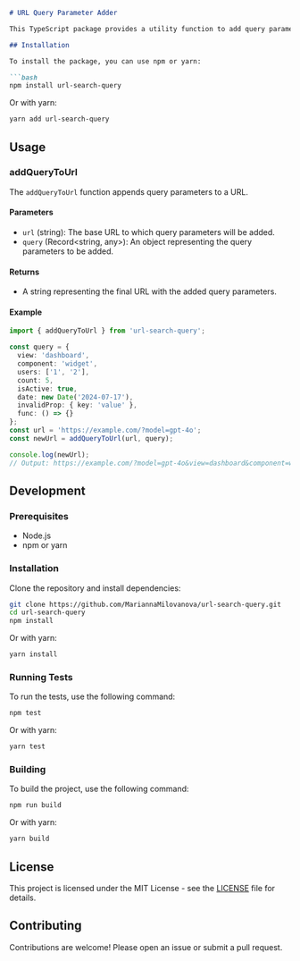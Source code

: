 ```markdown
# URL Query Parameter Adder

This TypeScript package provides a utility function to add query parameters to a given URL. It handles various types of values including strings, numbers, booleans, dates, and arrays of these types. It also ensures the URL does not exceed typical browser length limits.

## Installation

To install the package, you can use npm or yarn:

```bash
npm install url-search-query
```

Or with yarn:

```bash
yarn add url-search-query
```

## Usage

### addQueryToUrl

The `addQueryToUrl` function appends query parameters to a URL.

#### Parameters

- `url` (string): The base URL to which query parameters will be added.
- `query` (Record<string, any>): An object representing the query parameters to be added.

#### Returns

- A string representing the final URL with the added query parameters.

#### Example

```typescript
import { addQueryToUrl } from 'url-search-query';

const query = { 
  view: 'dashboard', 
  component: 'widget', 
  users: ['1', '2'], 
  count: 5, 
  isActive: true, 
  date: new Date('2024-07-17'), 
  invalidProp: { key: 'value' }, 
  func: () => {} 
};
const url = 'https://example.com/?model=gpt-4o';
const newUrl = addQueryToUrl(url, query);

console.log(newUrl);
// Output: https://example.com/?model=gpt-4o&view=dashboard&component=widget&users=1&users=2&count=5&isActive=true&date=2024-07-17T00:00:00.000Z
```

## Development

### Prerequisites

- Node.js
- npm or yarn

### Installation

Clone the repository and install dependencies:

```bash
git clone https://github.com/MariannaMilovanova/url-search-query.git
cd url-search-query
npm install
```

Or with yarn:

```bash
yarn install
```

### Running Tests

To run the tests, use the following command:

```bash
npm test
```

Or with yarn:

```bash
yarn test
```

### Building

To build the project, use the following command:

```bash
npm run build
```

Or with yarn:

```bash
yarn build
```

## License

This project is licensed under the MIT License - see the [LICENSE](LICENSE) file for details.

## Contributing

Contributions are welcome! Please open an issue or submit a pull request.

